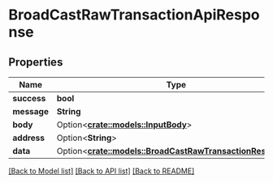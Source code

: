 # BroadCastRawTransactionApiResponse

## Properties

| Name        | Type                                                                                             | Description | Notes       |
| ----------- | ------------------------------------------------------------------------------------------------ | ----------- | ----------- |
| **success** | **bool**                                                                                         |             |             |
| **message** | **String**                                                                                       |             |             |
| **body**    | Option<[**crate::models::InputBody**](inputbody.md)>                                             |             | \[optional] |
| **address** | Option<**String**>                                                                               |             | \[optional] |
| **data**    | Option<[**crate::models::BroadCastRawTransactionResponse**](broadcastrawtransactionresponse.md)> |             | \[optional] |

[\[Back to Model list\]](./#documentation-for-models) [\[Back to API list\]](./#documentation-for-api-endpoints) [\[Back to README\]](./)

